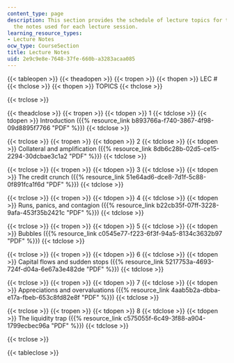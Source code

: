 ```yaml
---
content_type: page
description: This section provides the schedule of lecture topics for the course and
  the notes used for each lecture session.
learning_resource_types:
- Lecture Notes
ocw_type: CourseSection
title: Lecture Notes
uid: 2e9c9e8e-7648-37fe-660b-a3283acaa085
---
```


{{< tableopen >}}
{{< theadopen >}}
{{< tropen >}}
{{< thopen >}}
LEC #
{{< thclose >}}
{{< thopen >}}
TOPICS
{{< thclose >}}

{{< trclose >}}

{{< theadclose >}}
{{< tropen >}}
{{< tdopen >}}
1
{{< tdclose >}}
{{< tdopen >}}
Introduction ({{% resource_link b893766a-f740-3867-4f98-09d8895f7766 "PDF" %}})
{{< tdclose >}}

{{< trclose >}}
{{< tropen >}}
{{< tdopen >}}
2
{{< tdclose >}}
{{< tdopen >}}
Collateral and amplification ({{% resource_link 8db6c28b-02d5-ce15-2294-30dcbae3c1a2 "PDF" %}})
{{< tdclose >}}

{{< trclose >}}
{{< tropen >}}
{{< tdopen >}}
3
{{< tdclose >}}
{{< tdopen >}}
The credit crunch ({{% resource_link 51e64ad6-dce8-7d1f-5c88-0f891fca1f6d "PDF" %}})
{{< tdclose >}}

{{< trclose >}}
{{< tropen >}}
{{< tdopen >}}
4
{{< tdclose >}}
{{< tdopen >}}
Runs, panics, and contagion ({{% resource_link b22cb35f-07ff-3228-9afa-453f35b2421c "PDF" %}})
{{< tdclose >}}

{{< trclose >}}
{{< tropen >}}
{{< tdopen >}}
5
{{< tdclose >}}
{{< tdopen >}}
Bubbles ({{% resource_link c0545e77-f223-6f3f-94a5-8134c3632b97 "PDF" %}})
{{< tdclose >}}

{{< trclose >}}
{{< tropen >}}
{{< tdopen >}}
6
{{< tdclose >}}
{{< tdopen >}}
Capital flows and sudden stops ({{% resource_link 5217753a-4693-724f-d04a-6e67a3e482de "PDF" %}})
{{< tdclose >}}

{{< trclose >}}
{{< tropen >}}
{{< tdopen >}}
7
{{< tdclose >}}
{{< tdopen >}}
Appreciations and overvaluations ({{% resource_link 4aab5b2a-dbba-e17a-fbeb-653c8fd82e8f "PDF" %}})
{{< tdclose >}}

{{< trclose >}}
{{< tropen >}}
{{< tdopen >}}
8
{{< tdclose >}}
{{< tdopen >}}
The liquidity trap ({{% resource_link c575055f-6c49-3f88-a904-1799ecbec96a "PDF" %}})
{{< tdclose >}}

{{< trclose >}}

{{< tableclose >}}